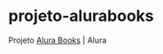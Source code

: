 # projeto-alurabooks
 Projeto <a href="https://vanessalaureano.github.io/projeto-alurabooks/">Alura Books</a> | Alura
